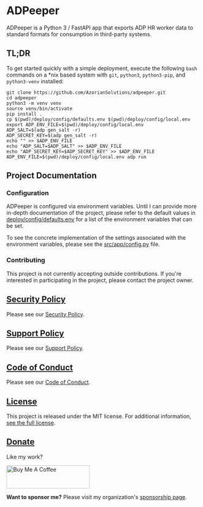 # ADPeeper

ADPeeper is a Python 3 / FastAPI app that exports ADP HR worker data to standard formats for consumption
in third-party systems.

## TL;DR

To get started quickly with a simple deployment, execute the following `bash` commands on a *nix based system
with `git`, `python3`, `python3-pip`, and `python3-venv` installed:

```
git clone https://github.com/AzorianSolutions/adpeeper.git
cd adpeeper
python3 -m venv venv
source venv/bin/activate
pip install .
cp $(pwd)/deploy/config/defaults.env $(pwd)/deploy/config/local.env
export ADP_ENV_FILE=$(pwd)/deploy/config/local.env
ADP_SALT=$(adp gen_salt -r)
ADP_SECRET_KEY=$(adp gen_salt -r)
echo "" >> $ADP_ENV_FILE
echo "ADP_SALT=$ADP_SALT" >> $ADP_ENV_FILE
echo "ADP_SECRET_KEY=$ADP_SECRET_KEY" >> $ADP_ENV_FILE
ADP_ENV_FILE=$(pwd)/deploy/config/local.env adp run
```

## Project Documentation

### Configuration

ADPeeper is configured via environment variables. Until I can provide more in-depth documentation of the project,
please refer to the default values in [deploy/config/defaults.env](./deploy/config/defaults.env) for a list of the
environment variables that can be set.

To see the concrete implementation of the settings associated with the environment variables, please see the
[src/app/config.py](./src/app/config.py) file.

### Contributing

This project is not currently accepting outside contributions. If you're interested in participating in the project,
please contact the project owner.

## [Security Policy](./.github/SECURITY.md)

Please see our [Security Policy](./.github/SECURITY.md).

## [Support Policy](./.github/SUPPORT.md)

Please see our [Support Policy](./.github/SUPPORT.md).

## [Code of Conduct](./.github/CODE_OF_CONDUCT.md)

Please see our [Code of Conduct](./.github/CODE_OF_CONDUCT.md).

## [License](./LICENSE)

This project is released under the MIT license. For additional information, [see the full license](./LICENSE).

## [Donate](https://www.buymeacoffee.com/AzorianMatt)

Like my work?

<a href="https://www.buymeacoffee.com/AzorianMatt" target="_blank"><img src="https://cdn.buymeacoffee.com/buttons/v2/default-blue.png" alt="Buy Me A Coffee" style="height: 60px !important;width: 217px !important;" ></a>

**Want to sponsor me?** Please visit my organization's [sponsorship page](https://github.com/sponsors/AzorianSolutions).
